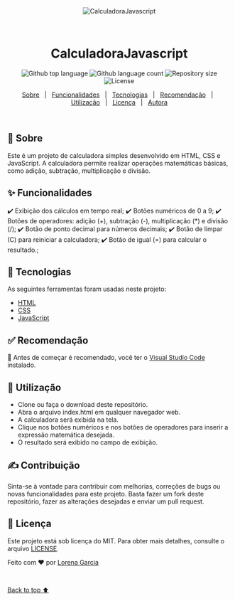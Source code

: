 <div align="center" id="top"> 
  <img src="https://media.giphy.com/media/v1.Y2lkPTc5MGI3NjExemlkOHpma3pnMjl3dnRoZjNrOXdzc2Rqdm0yNWR0NGJpOXhlYWVtZyZlcD12MV9pbnRlcm5hbF9naWZfYnlfaWQmY3Q9Zw/2eDXMCH3QM2aLdCrNh/giphy.gif" alt="CalculadoraJavascript" />

  &#xa0;

  <!-- <a href="https://calculadorajavascript.netlify.app">Demo</a> -->
</div>

<h1 align="center">CalculadoraJavascript</h1>

<p align="center">
  <img alt="Github top language" src="[https://img.shields.io/github/languages/top/{{loresgarcia}}/calculadorajavascript?](https://github.com/loresgarcia/CalculadoraJavascript)color=56BEB8">

  <img alt="Github language count" src="https://img.shields.io/github/languages/count/{{loresgarcia}}/calculadorajavascript?color=56BEB8">

  <img alt="Repository size" src="https://img.shields.io/github/repo-size/{{loresgarcia}}/calculadorajavascript?color=56BEB8">

  <img alt="License" src="https://img.shields.io/github/license/{{loresgarcia}}/calculadorajavascript?color=56BEB8">

</p>

<!-- Status -->

<!-- <h4 align="center"> 
	🚧  CalculadoraJavascript 🚀 Under construction...  🚧
</h4> 

<hr> -->

<p align="center">
  <a href="#dart-about">Sobre</a> &#xa0; | &#xa0; 
  <a href="#sparkles-features">Funcionalidades</a> &#xa0; | &#xa0;
  <a href="#rocket-technologies">Tecnologias</a> &#xa0; | &#xa0;
  <a href="#white_check_mark-requirements">Recomendação</a> &#xa0; | &#xa0;
  <a href="#checkered_flag-starting">Utilização</a> &#xa0; | &#xa0;
  <a href="#memo-license">Licença</a> &#xa0; | &#xa0;
  <a href="https://github.com/{{loresgarcia}}" target="_blank">Autora</a>
</p>

<br>

## :dart: Sobre 

Este é um projeto de calculadora simples desenvolvido em HTML, CSS e JavaScript. A calculadora permite realizar operações matemáticas básicas, como adição, subtração, multiplicação e divisão.

## :sparkles: Funcionalidades 

:heavy_check_mark: Exibição dos cálculos em tempo real;
:heavy_check_mark: Botões numéricos de 0 a 9;
:heavy_check_mark: Botões de operadores: adição (+), subtração (-), multiplicação (*) e divisão (/);
:heavy_check_mark: Botão de ponto decimal para números decimais;
:heavy_check_mark: Botão de limpar (C) para reiniciar a calculadora;
:heavy_check_mark: Botão de igual (=) para calcular o resultado.;


## :rocket: Tecnologias 

As seguintes ferramentas foram usadas neste projeto:

- [HTML](https://developer.mozilla.org/pt-BR/docs/Web/HTML)
- [CSS](https://developer.mozilla.org/pt-BR/docs/Web/CSS)
- [JavaScript](https://developer.mozilla.org/pt-BR/docs/Web/JavaScript)

## :white_check_mark: Recomendação 

:checkered_flag: Antes de começar é recomendado, você ter o [Visual Studio Code](https://code.visualstudio.com/download) instalado.

## :checkered_flag: Utilização


- Clone ou faça o download deste repositório.
- Abra o arquivo index.html em qualquer navegador web.
- A calculadora será exibida na tela.
- Clique nos botões numéricos e nos botões de operadores para inserir a expressão matemática desejada.
- O resultado será exibido no campo de exibição.


## :writing_hand: Contribuição

Sinta-se à vontade para contribuir com melhorias, correções de bugs ou novas funcionalidades para este projeto. Basta fazer um fork deste repositório, fazer as alterações desejadas e enviar um pull request.

## :memo: Licença

Este projeto está sob licença do MIT. Para obter mais detalhes, consulte o arquivo [LICENSE](LICENSE.md).


Feito com :heart: por <a href="https://github.com/{{loresgarcia}}" target="_blank">Lorena Garcia</a>

&#xa0;

<a href="#top">Back to top :arrow_up:</a>
